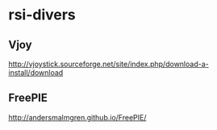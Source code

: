 # rsi-divers



## Vjoy
http://vjoystick.sourceforge.net/site/index.php/download-a-install/download

##  FreePIE
http://andersmalmgren.github.io/FreePIE/
